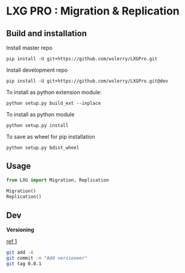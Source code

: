 # LXG PRO : Migration & Replication

## Build and installation

Install master repo

`pip install -U git+https://github.com/wslerry/LXGPro.git`



Install development repo

`pip install -U git+https://github.com/wslerry/LXGPro.git@dev`





To install as python extension module:

`python setup.py build_ext --inplace`



To install as python module

`python setup.py install`



To save as wheel for pip installation

`python setup.py bdist_wheel`

## Usage

```python
from LXG import Migration, Replication

Migration()
Replication()
```

## Dev

**Versioning**

[ref 1](https://jacobtomlinson.dev/posts/2020/versioning-and-formatting-your-python-code/)

```bash
git add -A
git commit -m "Add versioneer"
git tag 0.0.1
```

